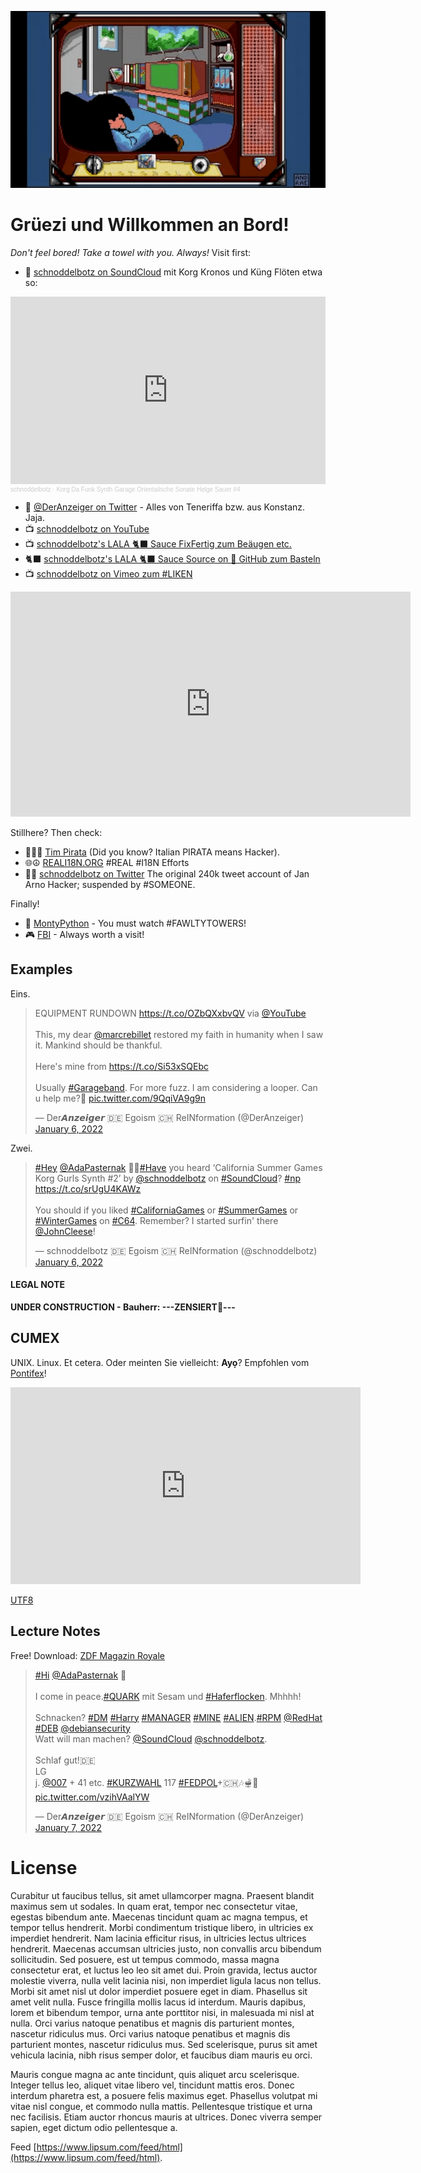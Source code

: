 ![MadTV MS-DOS scene animated GIF](./img/madTV.gif)

# Grüezi und Willkommen an Bord!

*Don't feel bored! Take a towel with you. Always!* Visit first:

- 🎼 [schnoddelbotz on SoundCloud](https://soundcloud.com/schnoddelbotz) mit Korg Kronos und Küng Flöten etwa so:

<iframe width="100%" height="300" scrolling="no" frameborder="no" allow="autoplay" src="https://w.soundcloud.com/player/?url=https%3A//api.soundcloud.com/tracks/1191715831&color=%23ff5500&auto_play=false&hide_related=false&show_comments=true&show_user=true&show_reposts=false&show_teaser=true&visual=true"></iframe><div style="font-size: 10px; color: #cccccc;line-break: anywhere;word-break: normal;overflow: hidden;white-space: nowrap;text-overflow: ellipsis; font-family: Interstate,Lucida Grande,Lucida Sans Unicode,Lucida Sans,Garuda,Verdana,Tahoma,sans-serif;font-weight: 100;"><a href="https://soundcloud.com/schnoddelbotz" title="schnoddelbotz" target="_blank" style="color: #cccccc; text-decoration: none;">schnoddelbotz</a> · <a href="https://soundcloud.com/schnoddelbotz/korg-da-funk-synth-garage-orientalische-sonate-helge-sauer-4" title="Korg Da Funk Synth Garage Orientalische Sonate Helge Sauer #4" target="_blank" style="color: #cccccc; text-decoration: none;">Korg Da Funk Synth Garage Orientalische Sonate Helge Sauer #4</a></div>

- 📰 [@DerAnzeiger on Twitter](https://twitter.com/DerAnzeiger) - Alles von Teneriffa bzw. aus Konstanz. Jaja.
- 📺 [schnoddelbotz on YouTube](https://www.youtube.com/channel/UCeh_alY3LWQQEUJ4PyqtE4g)
- 📺 [schnoddelbotz's LALA 🐈‍⬛ Sauce FixFertig zum Beäugen etc.](https://schnoddelbotz.github.io/lala-sauce/)
- 🐈‍⬛ [schnoddelbotz's LALA 🐈‍⬛ Sauce Source on 🐙 GitHub zum Basteln](https://github.com/schnoddelbotz/lala-sauce)
- 📺 [schnoddelbotz on Vimeo zum #LIKEN](https://vimeo.com/schnoddelbotz)

<iframe title="vimeo-player" src="https://player.vimeo.com/video/662009478?h=56383cf63b" width="640" height="360" frameborder="0" allowfullscreen></iframe>

Stillhere? Then check:

- 🏴‍☠️🦜 [Tim Pirata](https://twitter.com/TimPirata) (Did you know? Italian PIRATA means Hacker).
- 🌐☮️ [REALI18N.ORG](https://twitter.com/JanHacker9) #REAL #I18N Efforts
- 🗽🎼 [schnoddelbotz on Twitter](https://twitter.com/schnoddelbotz) The original 240k tweet account of Jan Arno Hacker; suspended by #SOMEONE.

Finally!

- 📸 [MontyPython](https://www.montypython.com/) - You must watch #FAWLTYTOWERS!
- 🎮 [FBI](https://fbi.gov/) - Always worth a visit!

## Examples

Eins.

<blockquote class="twitter-tweet"><p lang="en" dir="ltr">EQUIPMENT RUNDOWN <a href="https://t.co/OZbQXxbvQV">https://t.co/OZbQXxbvQV</a> via <a href="https://twitter.com/YouTube?ref_src=twsrc%5Etfw">@YouTube</a> <br><br>This, my dear <a href="https://twitter.com/marcrebillet?ref_src=twsrc%5Etfw">@marcrebillet</a> restored my faith in humanity when I saw it. Mankind should be thankful.<br><br>Here&#39;s mine from <a href="https://t.co/Si53xSQEbc">https://t.co/Si53xSQEbc</a><br><br>Usually <a href="https://twitter.com/hashtag/Garageband?src=hash&amp;ref_src=twsrc%5Etfw">#Garageband</a>. For more fuzz. I am considering a looper. Can u help me?🍓 <a href="https://t.co/9QqiVA9g9n">pic.twitter.com/9QqiVA9g9n</a></p>&mdash; Der𝘼𝙣𝙯𝙚𝙞𝙜𝙚𝙧 🇩🇪 Egoism 🇨🇭 ReINformation (@DerAnzeiger) <a href="https://twitter.com/DerAnzeiger/status/1479207586025160706?ref_src=twsrc%5Etfw">January 6, 2022</a></blockquote> 

Zwei.

<blockquote class="twitter-tweet"><p lang="en" dir="ltr"><a href="https://twitter.com/hashtag/Hey?src=hash&amp;ref_src=twsrc%5Etfw">#Hey</a> <a href="https://twitter.com/AdaPasternak?ref_src=twsrc%5Etfw">@AdaPasternak</a> 🍓🎠<a href="https://twitter.com/hashtag/Have?src=hash&amp;ref_src=twsrc%5Etfw">#Have</a> you heard ‘California Summer Games Korg Gurls Synth #2’ by <a href="https://twitter.com/schnoddelbotz?ref_src=twsrc%5Etfw">@schnoddelbotz</a> on <a href="https://twitter.com/hashtag/SoundCloud?src=hash&amp;ref_src=twsrc%5Etfw">#SoundCloud</a>? <a href="https://twitter.com/hashtag/np?src=hash&amp;ref_src=twsrc%5Etfw">#np</a> <a href="https://t.co/srUgU4KAWz">https://t.co/srUgU4KAWz</a> <br><br>You should if you liked <a href="https://twitter.com/hashtag/CaliforniaGames?src=hash&amp;ref_src=twsrc%5Etfw">#CaliforniaGames</a> or <a href="https://twitter.com/hashtag/SummerGames?src=hash&amp;ref_src=twsrc%5Etfw">#SummerGames</a> or <a href="https://twitter.com/hashtag/WinterGames?src=hash&amp;ref_src=twsrc%5Etfw">#WinterGames</a> on <a href="https://twitter.com/hashtag/C64?src=hash&amp;ref_src=twsrc%5Etfw">#C64</a>. Remember? I started surfin&#39; there <a href="https://twitter.com/JohnCleese?ref_src=twsrc%5Etfw">@JohnCleese</a>!</p>&mdash; schnoddelbotz 🇩🇪 Egoism 🇨🇭 ReINformation (@schnoddelbotz) <a href="https://twitter.com/DerAnzeiger/status/1479204358684299272?ref_src=twsrc%5Etfw">January 6, 2022</a></blockquote> 

<script async src="https://platform.twitter.com/widgets.js" charset="utf-8"></script>

#### LEGAL NOTE

**UNDER CONSTRUCTION - Bauherr: ---ZENSIERT🐙---**

## CUMEX

UNIX. Linux. Et cetera. Oder meinten Sie vielleicht: **Ayọ**? Empfohlen vom [Pontifex](https://twitter.com/pontifex)!

<iframe width="560" height="315" src="https://www.youtube.com/embed/RRJVWY-PiEk" title="YouTube video player" frameborder="0" allow="accelerometer; autoplay; clipboard-write; encrypted-media; gyroscope; picture-in-picture" allowfullscreen></iframe>

[UTF8](https://www.compart.com/en/unicode/U+1ECD#https://www.youtube.com/watch?v=eBpYgpF1bqQ)

## Lecture Notes

Free! Download: [ZDF Magazin Royale](https://www.zdf.de/comedy/zdf-magazin-royale)

<blockquote class="twitter-tweet"><p lang="de" dir="ltr"><a href="https://twitter.com/hashtag/Hi?src=hash&amp;ref_src=twsrc%5Etfw">#Hi</a> <a href="https://twitter.com/AdaPasternak?ref_src=twsrc%5Etfw">@AdaPasternak</a> 🍓<br><br>I come in peace.<a href="https://twitter.com/hashtag/QUARK?src=hash&amp;ref_src=twsrc%5Etfw">#QUARK</a> mit Sesam und <a href="https://twitter.com/hashtag/Haferflocken?src=hash&amp;ref_src=twsrc%5Etfw">#Haferflocken</a>. Mhhhh!<br><br>Schnacken? <a href="https://twitter.com/hashtag/DM?src=hash&amp;ref_src=twsrc%5Etfw">#DM</a> <a href="https://twitter.com/hashtag/Harry?src=hash&amp;ref_src=twsrc%5Etfw">#Harry</a> <a href="https://twitter.com/hashtag/MANAGER?src=hash&amp;ref_src=twsrc%5Etfw">#MANAGER</a> <a href="https://twitter.com/hashtag/MINE?src=hash&amp;ref_src=twsrc%5Etfw">#MINE</a> <a href="https://twitter.com/hashtag/ALIEN?src=hash&amp;ref_src=twsrc%5Etfw">#ALIEN</a>.<a href="https://twitter.com/hashtag/RPM?src=hash&amp;ref_src=twsrc%5Etfw">#RPM</a> <a href="https://twitter.com/RedHat?ref_src=twsrc%5Etfw">@RedHat</a> <a href="https://twitter.com/hashtag/DEB?src=hash&amp;ref_src=twsrc%5Etfw">#DEB</a> <a href="https://twitter.com/debiansecurity?ref_src=twsrc%5Etfw">@debiansecurity</a> <br>Watt will man machen? <a href="https://twitter.com/SoundCloud?ref_src=twsrc%5Etfw">@SoundCloud</a> <a href="https://twitter.com/schnoddelbotz?ref_src=twsrc%5Etfw">@schnoddelbotz</a>.<br><br>Schlaf gut!🇩🇪<br>LG<br>j. <a href="https://twitter.com/007?ref_src=twsrc%5Etfw">@007</a> + 41 etc. <a href="https://twitter.com/hashtag/KURZWAHL?src=hash&amp;ref_src=twsrc%5Etfw">#KURZWAHL</a> 117 <a href="https://twitter.com/hashtag/FEDPOL?src=hash&amp;ref_src=twsrc%5Etfw">#FEDPOL</a>+🇨🇭🎶🫕🍓 <a href="https://t.co/vzihVAalYW">pic.twitter.com/vzihVAalYW</a></p>&mdash; Der𝘼𝙣𝙯𝙚𝙞𝙜𝙚𝙧 🇩🇪 Egoism 🇨🇭 ReINformation (@DerAnzeiger) <a href="https://twitter.com/DerAnzeiger/status/1479252862182043653?ref_src=twsrc%5Etfw">January 7, 2022</a></blockquote> <script async src="https://platform.twitter.com/widgets.js" charset="utf-8"></script>

# License

Curabitur ut faucibus tellus, sit amet ullamcorper magna. Praesent blandit maximus sem ut sodales. In quam erat, tempor nec consectetur vitae, egestas bibendum ante. Maecenas tincidunt quam ac magna tempus, et tempor tellus hendrerit. Morbi condimentum tristique libero, in ultricies ex imperdiet hendrerit. Nam lacinia efficitur risus, in ultricies lectus ultrices hendrerit. Maecenas accumsan ultricies justo, non convallis arcu bibendum sollicitudin. Sed posuere, est ut tempus commodo, massa magna consectetur erat, et luctus leo leo sit amet dui. Proin gravida, lectus auctor molestie viverra, nulla velit lacinia nisi, non imperdiet ligula lacus non tellus. Morbi sit amet nisl ut dolor imperdiet posuere eget in diam. Phasellus sit amet velit nulla. Fusce fringilla mollis lacus id interdum. Mauris dapibus, lorem et bibendum tempor, urna ante porttitor nisi, in malesuada mi nisl at nulla. Orci varius natoque penatibus et magnis dis parturient montes, nascetur ridiculus mus. Orci varius natoque penatibus et magnis dis parturient montes, nascetur ridiculus mus. Sed scelerisque, purus sit amet vehicula lacinia, nibh risus semper dolor, et faucibus diam mauris eu orci.

Mauris congue magna ac ante tincidunt, quis aliquet arcu scelerisque. Integer tellus leo, aliquet vitae libero vel, tincidunt mattis eros. Donec interdum pharetra est, a posuere felis maximus eget. Phasellus volutpat mi vitae nisl congue, et commodo nulla mattis. Pellentesque tristique et urna nec facilisis. Etiam auctor rhoncus mauris at ultrices. Donec viverra semper sapien, eget dictum odio pellentesque a.

Feed [https://www.lipsum.com/feed/html](https://www.lipsum.com/feed/html).
